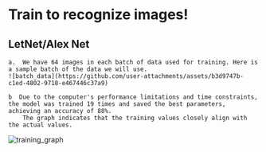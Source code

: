 #  Train to recognize images! 

## LetNet/Alex Net
    a.  We have 64 images in each batch of data used for training. Here is a sample batch of the data we will use.
    ![batch_data](https://github.com/user-attachments/assets/b3d9747b-c1ed-4802-9718-e467446c37a9)

    b  Due to the computer's performance limitations and time constraints, the model was trained 19 times and saved the best parameters, achieving an accuracy of 88%. 
        The graph indicates that the training values closely align with the actual values.

![training_graph](https://github.com/user-attachments/assets/bf9a61a7-9f7e-4b50-802b-2b60077ee5d6)

